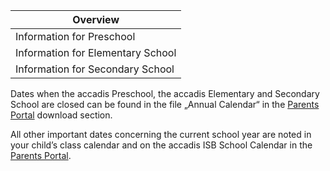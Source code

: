 | Overview |
| --- |
| Information for Preschool | yes |
| Information for Elementary School | yes |
| Information for Secondary School | yes |

Dates when the accadis Preschool, the accadis Elementary and Secondary School are closed can be found in the file „Annual Calendar“ in the [Parents Portal](/ISB-Eltern-wiki/en/Parents_Portal "Parents Portal") download section.

All other important dates concerning the current school year are noted in your child’s class calendar and on the accadis ISB School Calendar in the [Parents Portal](/ISB-Eltern-wiki/en/Parents_Portal "Parents Portal").